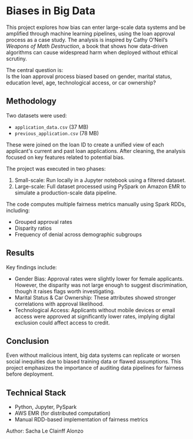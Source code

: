 # Biases in Big Data

This project explores how bias can enter large-scale data systems and be amplified through machine learning pipelines, using the loan approval process as a case study. The analysis is inspired by Cathy O'Neil’s *Weapons of Math Destruction*, a book that shows how data-driven algorithms can cause widespread harm when deployed without ethical scrutiny.

The central question is:  
Is the loan approval process biased based on gender, marital status, education level, age, technological access, or car ownership?

## Methodology

Two datasets were used:
- `application_data.csv` (37 MB)  
- `previous_application.csv` (78 MB)  

These were joined on the loan ID to create a unified view of each applicant's current and past loan applications. After cleaning, the analysis focused on key features related to potential bias.

The project was executed in two phases:
1. Small-scale: Run locally in a Jupyter notebook using a filtered dataset.
2. Large-scale: Full dataset processed using PySpark on Amazon EMR to simulate a production-scale data pipeline.

The code computes multiple fairness metrics manually using Spark RDDs, including:
- Grouped approval rates
- Disparity ratios
- Frequency of denial across demographic subgroups

## Results

Key findings include:
- Gender Bias: Approval rates were slightly lower for female applicants. However, the disparity was not large enough to suggest discrimination, though it raises flags worth investigating.
- Marital Status & Car Ownership: These attributes showed stronger correlations with approval likelihood.
- Technological Access: Applicants without mobile devices or email access were approved at significantly lower rates, implying digital exclusion could affect access to credit.

## Conclusion

Even without malicious intent, big data systems can replicate or worsen social inequities due to biased training data or flawed assumptions. This project emphasizes the importance of auditing data pipelines for fairness before deployment.

## Technical Stack

- Python, Jupyter, PySpark
- AWS EMR (for distributed computation)
- Manual RDD-based implementation of fairness metrics


Author: Sacha Le Clainff Alonzo  
